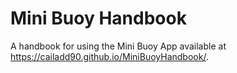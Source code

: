 # Mini Buoy Handbook

A handbook for using the Mini Buoy App available at https://cailadd90.github.io/MiniBuoyHandbook/.
